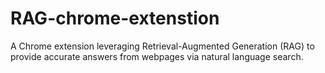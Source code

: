 # RAG-chrome-extenstion
A Chrome extension leveraging Retrieval-Augmented Generation (RAG) to provide accurate answers from webpages via natural language search.
